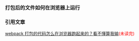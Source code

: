 ### 打包后的文件如何在浏览器上运行

### 引用文章

[webpack 打包的代码怎么在浏览器跑起来的？看不懂算我输](https://segmentfault.com/a/1190000022669224)<font color='red'>(未读完)</font>
